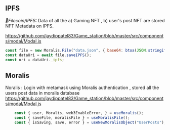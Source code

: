## IPFS 
*💾Filecoin/IPFS:* Data of all the a) Gaming NFT , b) user's post NFT are stored NFT Metadata on IPFS.


https://github.com/jaydippatel83/Game_station/blob/master/src/components/modal/Modal.js

```javascript
const file = new Moralis.File("data.json", { base64: btoa(JSON.stringify(data)) });
const dataUri = await file.saveIPFS();
const uri = dataUri._ipfs;
```

## Moralis 
Noralis : Login with metamask using Moralis authentication , stored all the users post data in moralis database
https://github.com/jaydippatel83/Game_station/blob/master/src/components/modal/Modal.js

```javascript
    const { user, Moralis, web3EnableError, } = useMoralis();
    const { saveFile, moralisFile } = useMoralisFile();
    const { isSaving, save, error } = useNewMoralisObject("UserPosts");
```